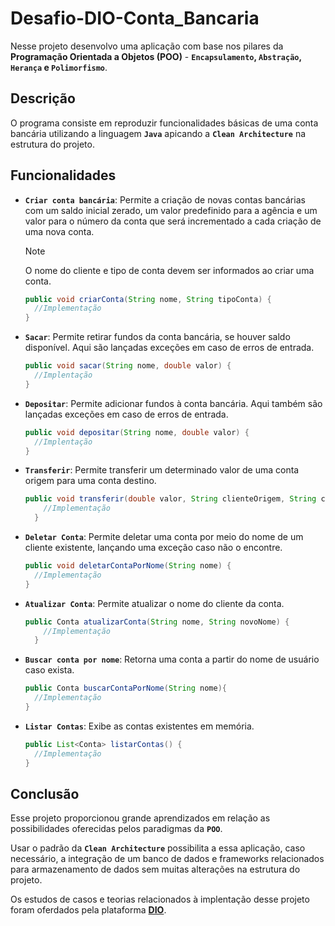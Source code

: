 # **Desafio-DIO-Conta_Bancaria**

Nesse projeto desenvolvo uma aplicação com base nos pilares da **Programação Orientada a Objetos (POO)** - **`Encapsulamento`, `Abstração`, `Herança` e `Polimorfismo`**.

## **Descrição**

O programa consiste em reproduzir funcionalidades básicas de uma conta bancária utilizando a linguagem **`Java`** apicando a **`Clean Architecture`** na estrutura do projeto.

## **Funcionalidades**

- **`Criar conta bancária`**: Permite a criação de novas contas bancárias com um saldo inicial zerado, um valor predefinido para a agência e um valor para o número da conta que será incrementado a cada criação de uma nova conta.

  > [!NOTE]
  > O nome do cliente e tipo de conta devem ser informados ao criar uma conta.

  ```java
  public void criarConta(String nome, String tipoConta) {
    //Implementação
  }
  ```

- **`Sacar`**: Permite retirar fundos da conta bancária, se houver saldo disponível. Aqui são lançadas exceções em caso de erros de entrada.

  ```java
  public void sacar(String nome, double valor) {
    //Implentação
  }
  ```

- **`Depositar`**: Permite adicionar fundos à conta bancária. Aqui também são lançadas exceções em caso de erros de entrada.

  ```java
  public void depositar(String nome, double valor) {
    //Implentação
  }
  ```

- **`Transferir`**: Permite transferir um determinado valor de uma conta origem para uma conta destino.

  ```java
  public void transferir(double valor, String clienteOrigem, String clienteDestino) {
      //Implementação
    }
  ```

- **`Deletar Conta`**: Permite deletar uma conta por meio do nome de um cliente existente, lançando uma exceção caso não o encontre.
  ```java
  public void deletarContaPorNome(String nome) {
  	//Implementação
  }
  ```
- **`Atualizar Conta`**: Permite atualizar o nome do cliente da conta.

  ```java
  public Conta atualizarConta(String nome, String novoNome) {
      //Implementação
    }
  ```

- **`Buscar conta por nome`**: Retorna uma conta a partir do nome de usuário caso exista.

  ```java
  public Conta buscarContaPorNome(String nome){
    //Implementação
  }
  ```

- **`Listar Contas`**: Exibe as contas existentes em memória.
  ```java
  public List<Conta> listarContas() {
    //Implementação
  }
  ```

## **Conclusão**

Esse projeto proporcionou grande aprendizados em relação as possibilidades oferecidas pelos paradigmas da **`POO`**.

Usar o padrão da **`Clean Architecture`** possibilita a essa aplicação, caso necessário, a integração de um banco de dados e frameworks relacionados para armazenamento de dados sem muitas alterações na estrutura do projeto.

Os estudos de casos e teorias relacionados à implentação desse projeto foram oferdados pela plataforma [**DIO**](https://www.dio.me).
